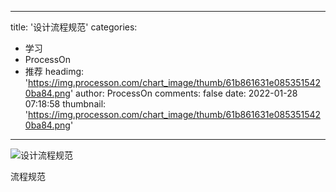 
---
title: '设计流程规范'
categories: 
 - 学习
 - ProcessOn
 - 推荐
headimg: 'https://img.processon.com/chart_image/thumb/61b861631e0853515420ba84.png'
author: ProcessOn
comments: false
date: 2022-01-28 07:18:58
thumbnail: 'https://img.processon.com/chart_image/thumb/61b861631e0853515420ba84.png'
---

<div>   
<img class="thumb" alt="设计流程规范" src="https://img.processon.com/chart_image/thumb/61b861631e0853515420ba84.png" referrerpolicy="no-referrer">
<p>流程规范</p>  
</div>
            
